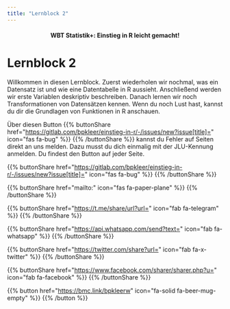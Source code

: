 ```yaml
---
title: "Lernblock 2"
---
```


<center><h4>WBT Statistik+: Einstieg in R leicht gemacht!</h4></center>

# Lernblock 2

Willkommen in diesen Lernblock. Zuerst wiederholen wir nochmal, was ein Datensatz ist und wie eine Datentabelle in R aussieht. Anschließend werden wir erste Variablen deskriptiv beschreiben. Danach lernen wir noch Transformationen von Datensätzen kennen. Wenn du noch Lust hast, kannst du dir die Grundlagen von Funktionen in R anschauen. 

Über diesen Button {{% buttonShare href="https://gitlab.com/bpkleer/einstieg-in-r/-/issues/new?issue[title]=" icon="fas fa-bug" %}} {{% /buttonShare %}} kannst du Fehler auf Seiten direkt an uns melden. Dazu musst du dich einmalig mit der JLU-Kennung anmelden. Du findest den Button auf jeder Seite.

{{% buttonShare href="https://gitlab.com/bpkleer/einstieg-in-r/-/issues/new?issue[title]=" icon="fas fa-bug" %}} {{% /buttonShare %}} 

{{% buttonShare href="mailto:" icon="fas fa-paper-plane" %}} {{% /buttonShare %}}

{{% buttonShare href="https://t.me/share/url?url=" icon="fab fa-telegram" %}} {{% /buttonShare %}}

{{% buttonShare href="https://api.whatsapp.com/send?text=" icon="fab fa-whatsapp" %}} {{% /buttonShare %}}

{{% buttonShare href="https://twitter.com/share?url=" icon="fab fa-x-twitter" %}} {{% /buttonShare %}}

{{% buttonShare href="https://www.facebook.com/sharer/sharer.php?u=" icon="fab fa-facebook" %}} {{% /buttonShare %}}

{{% button href="https://bmc.link/bpkleerw" icon="fa-solid fa-beer-mug-empty" %}} {{% /button %}}
